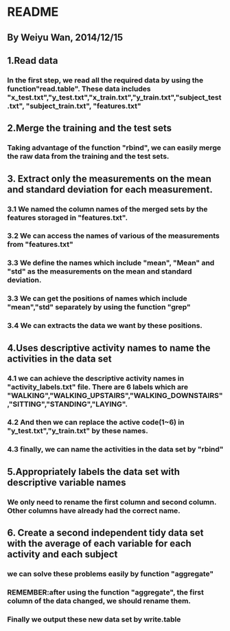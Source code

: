 # README
## By Weiyu Wan, 2014/12/15
## 1.Read data
### In the first step, we read all the required data by using the function"read.table". These data includes "x_test.txt","y_test.txt","x_train.txt","y_train.txt","subject_test.txt", "subject_train.txt", "features.txt"

## 2.Merge the training and the test sets 
### Taking advantage of the function "rbind", we can easily merge the raw data from the training and the test sets.

## 3. Extract only the measurements on the mean and standard deviation for each measurement.

### 3.1 We named the column names of the merged  sets by the features storaged in "features.txt".
### 3.2 We can access the names of various of the measurements from "features.txt"
### 3.3 We define the names which include "mean", "Mean" and "std" as the measurements on the mean and standard deviation.
### 3.3 We can get the positions of names which include "mean","std" separately by using the function "grep"
### 3.4 We can extracts the data we want by these positions.

## 4.Uses descriptive activity names to name the activities in the data set 
### 4.1 we can achieve the descriptive activity names in  "activity_labels.txt" file. There are 6 labels which are "WALKING","WALKING_UPSTAIRS","WALKING_DOWNSTAIRS","SITTING","STANDING","LAYING". 
### 4.2 And then we can replace the active code(1~6) in "y_test.txt","y_train.txt" by these names.
### 4.3 finally, we can name the activities in the data set by "rbind"

## 5.Appropriately labels the data set with descriptive variable names
### We only need to rename the first column and second column. Other columns have already had the correct name.

## 6. Create a second independent tidy data set with the average of each variable for each activity and each subject

### we can solve these problems easily by function "aggregate"
### REMEMBER:after using the  function "aggregate", the first column of the data changed, we should rename them.
### Finally we output these new data set by write.table
